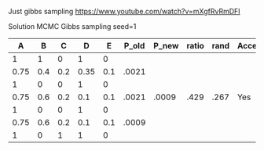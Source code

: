 Just gibbs sampling
https://www.youtube.com/watch?v=mXgfRvRmDFI

Solution MCMC Gibbs sampling seed=1

A | B | C | D | E | P_old | P_new | ratio | rand | Accepted?
--|---|---|---|---|-------|-------|-------|------|----------
1 | 1 | 0 | 1 | 0 
0.75 | 0.4 | 0.2 | 0.35 | 0.1 | .0021
1 | 0 | 0 | 1 | 0 
0.75 | 0.6 | 0.2 | 0.1 | 0.1 | .0021 | .0009 | .429 | .267 | Yes
1 | 0 | 0 | 1 | 0 
0.75 | 0.6 | 0.2 | 0.1 | 0.1 | .0009
1 | 0 | 1 | 1 | 0 
